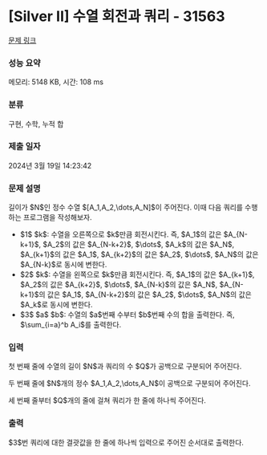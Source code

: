# [Silver II] 수열 회전과 쿼리 - 31563 

[문제 링크](https://www.acmicpc.net/problem/31563) 

### 성능 요약

메모리: 5148 KB, 시간: 108 ms

### 분류

구현, 수학, 누적 합

### 제출 일자

2024년 3월 19일 14:23:42

### 문제 설명

<p>길이가 $N$인 정수 수열 $[A_1,A_2,\dots,A_N]$이 주어진다. 이때 다음 쿼리를 수행하는 프로그램을 작성해보자.</p>

<ul>
	<li>$1$ $k$: 수열을 오른쪽으로 $k$만큼 회전시킨다. 즉, $A_1$의 값은 $A_{N-k+1}$, $A_2$의 값은 $A_{N-k+2}$, $\dots$, $A_k$의 값은 $A_N$, $A_{k+1}$의 값은 $A_1$, $A_{k+2}$의 값은 $A_2$, $\dots$, $A_N$의 값은 $A_{N-k}$로 동시에 변한다.</li>
	<li>$2$ $k$: 수열을 왼쪽으로 $k$만큼 회전시킨다. 즉, $A_1$의 값은 $A_{k+1}$, $A_2$의 값은 $A_{k+2}$, $\dots$, $A_{N-k}$의 값은 $A_N$, $A_{N-k+1}$의 값은 $A_1$, $A_{N-k+2}$의 값은 $A_2$, $\dots$, $A_N$의 값은 $A_k$로 동시에 변한다.</li>
	<li>$3$ $a$ $b$: 수열의 $a$번째 수부터 $b$번째 수의 합을 출력한다. 즉, $\sum_{i=a}^b A_i$를 출력한다.</li>
</ul>

### 입력 

 <p>첫 번째 줄에 수열의 길이 $N$과 쿼리의 수 $Q$가 공백으로 구분되어 주어진다.</p>

<p>두 번째 줄에 $N$개의 정수 $A_1,A_2,\dots,A_N$이 공백으로 구분되어 주어진다.</p>

<p>세 번째 줄부터 $Q$개의 줄에 걸쳐 쿼리가 한 줄에 하나씩 주어진다.</p>

### 출력 

 <p>$3$번 쿼리에 대한 결괏값을 한 줄에 하나씩 입력으로 주어진 순서대로 출력한다.</p>

